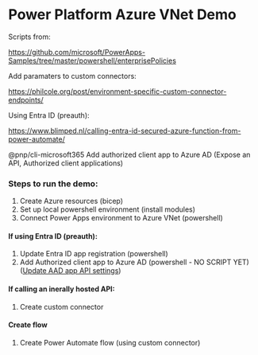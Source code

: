 # Power Platform Azure VNet Demo

Scripts from:

https://github.com/microsoft/PowerApps-Samples/tree/master/powershell/enterprisePolicies


Add paramaters to custom connectors:

https://philcole.org/post/environment-specific-custom-connector-endpoints/

Using Entra ID (preauth):

https://www.blimped.nl/calling-entra-id-secured-azure-function-from-power-automate/

@pnp/cli-microsoft365
Add authorized client app to Azure AD (Expose an API, Authorized client applications)


### Steps to run the demo:

1. Create Azure resources (bicep)
1. Set up local powershell environment (install modules)
1. Connect Power Apps environment to Azure VNet (powershell)

#### If using Entra ID (preauth):

1. Update Entra ID app registration (powershell)
1. Add Authorized client app to Azure AD (powershell - NO SCRIPT YET)([Update AAD app API settings](https://learn.microsoft.com/en-us/powershell/module/az.resources/update-azadapplication?view=azps-13.4.0#-api))

#### If calling an inerally hosted API:

1. Create custom connector

#### Create flow

1. Create Power Automate flow (using custom connector)

